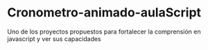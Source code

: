 # Cronometro-animado-aulaScript
Uno de los proyectos propuestos para fortalecer la comprensión en javascript y ver sus capacidades
